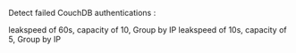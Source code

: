 Detect failed CouchDB authentications :

leakspeed of 60s, capacity of 10, Group by IP
leakspeed of 10s, capacity of 5, Group by IP